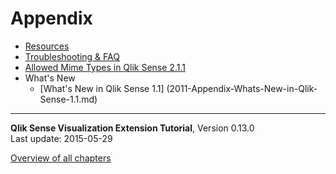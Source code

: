 # Appendix




* [Resources](1001-Appendix-Resources.md)
* [Troubleshooting & FAQ](1002-Troubleshooting-FAQ.md)
* [Allowed Mime Types in Qlik Sense 2.1.1](1004-Allowed-Mime-Types-2.1.1.md)
* What's New
	* [What's New in Qlik Sense 1.1] (2011-Appendix-Whats-New-in-Qlik-Sense-1.1.md)


---
**Qlik Sense Visualization Extension Tutorial**, Version 0.13.0<br/>
Last update: 2015-05-29<br/>

[Overview of all chapters](https://github.com/stefanwalther/qliksense-extension-tutorial/blob/master/tutorial/readme.md)